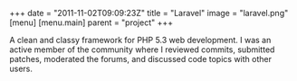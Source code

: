 +++
date = "2011-11-02T09:09:23Z"
title = "Laravel"
image = "laravel.png"
[menu]
  [menu.main]
    parent = "project"
+++

A clean and classy framework for PHP 5.3 web development.  I was an active member of the community where I reviewed commits, submitted patches, moderated the forums, and discussed code topics with other users.
